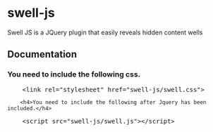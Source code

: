 swell-js
========

Swell JS is a JQuery plugin that easily reveals hidden content wells

Documentation
-------------

### You need to include the following css.
<pre>
    &lt;link rel="stylesheet" href="swell-js/swell.css"&gt;
</pre>
        <h4>You need to include the following after Jquery has been included.</h4>
<pre>
    &lt;script src="swell-js/swell.js"&gt;&lt;/script&gt;
</pre>